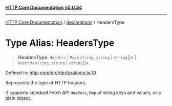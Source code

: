 [**HTTP Core Documentation v0.0.34**](../../README.md)

***

[HTTP Core Documentation](../../modules.md) / [declarations](../README.md) / HeadersType

# Type Alias: HeadersType

> **HeadersType**: `Headers` \| `Map`\<`string`, `string` \| `string`[]\> \| `Record`\<`string`, `string` \| `string`[]\>

Defined in: [http-core/src/declarations.ts:10](https://github.com/stonemjs/http-core/blob/1848d2cc8e9419d9e370ae707c528a45d3c2ac5a/src/declarations.ts#L10)

Represents the type of HTTP headers.

It supports standard Fetch API `Headers`, `Map` of string keys and values, or a plain object.
